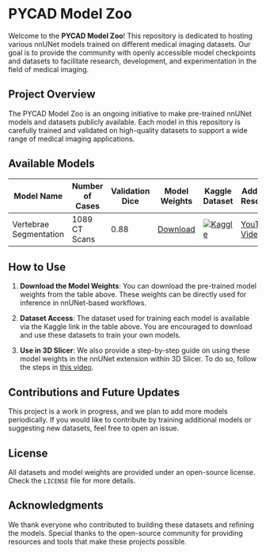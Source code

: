 # PYCAD Model Zoo

Welcome to the **PYCAD Model Zoo**! This repository is dedicated to hosting various nnUNet models trained on different medical imaging datasets. Our goal is to provide the community with openly accessible model checkpoints and datasets to facilitate research, development, and experimentation in the field of medical imaging.

## Project Overview

The PYCAD Model Zoo is an ongoing initiative to make pre-trained nnUNet models and datasets publicly available. Each model in this repository is carefully trained and validated on high-quality datasets to support a wide range of medical imaging applications.

## Available Models

| Model Name                | Number of Cases | Validation Dice | Model Weights | Kaggle Dataset | Additional Resources |
|---------------------------|-----------------|-----------------|----------------|-----------------|----------------------|
| Vertebrae Segmentation    | 1089 CT Scans    | 0.88            | [Download](https://github.com/pycadd/pycad-model-zoo/releases/download/v0.0.1/spine.zip) | [![Kaggle](https://img.shields.io/badge/Dataset-Kaggle-blue)](https://www.kaggle.com/datasets/pycadmk/spine-segmentation-from-ct-scans) | [YouTube Video](https://youtu.be/rZfngRIhEcQ?si=Z0V5ATb3E9tlq104) |

## How to Use

1. **Download the Model Weights**: You can download the pre-trained model weights from the table above. These weights can be directly used for inference in nnUNet-based workflows.

2. **Dataset Access**: The dataset used for training each model is available via the Kaggle link in the table above. You are encouraged to download and use these datasets to train your own models.

3. **Use in 3D Slicer**: We also provide a step-by-step guide on using these model weights in the nnUNet extension within 3D Slicer. To do so, follow the steps in [this video](https://youtu.be/Mq0R-DNXdXc?si=EPc_1G47YWq9MIPl).

## Contributions and Future Updates

This project is a work in progress, and we plan to add more models periodically. If you would like to contribute by training additional models or suggesting new datasets, feel free to open an issue.

## License

All datasets and model weights are provided under an open-source license. Check the `LICENSE` file for more details.

## Acknowledgments

We thank everyone who contributed to building these datasets and refining the models. Special thanks to the open-source community for providing resources and tools that make these projects possible.
